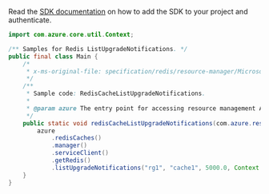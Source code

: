 Read the [SDK documentation](https://github.com/Azure/azure-sdk-for-java/blob/azure-resourcemanager_2.15.0/sdk/resourcemanager/azure-resourcemanager/README.md) on how to add the SDK to your project and authenticate.

```java
import com.azure.core.util.Context;

/** Samples for Redis ListUpgradeNotifications. */
public final class Main {
    /*
     * x-ms-original-file: specification/redis/resource-manager/Microsoft.Cache/stable/2021-06-01/examples/RedisCacheListUpgradeNotifications.json
     */
    /**
     * Sample code: RedisCacheListUpgradeNotifications.
     *
     * @param azure The entry point for accessing resource management APIs in Azure.
     */
    public static void redisCacheListUpgradeNotifications(com.azure.resourcemanager.AzureResourceManager azure) {
        azure
            .redisCaches()
            .manager()
            .serviceClient()
            .getRedis()
            .listUpgradeNotifications("rg1", "cache1", 5000.0, Context.NONE);
    }
}
```
